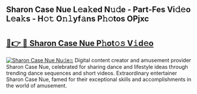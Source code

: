 ## Sharon Case Nue L𝚎a𝚔ed N𝚞𝚍e - Part-Fes Vi𝚍𝚎o L𝚎a𝚔s - H𝚘𝚝 O𝚗𝚕yf𝚊ns P𝚑𝚘tos OPjxc

# <h2><a href="http://kfet9q.oniu.top/?m=Sharon+Case+Nue">🔗👉 🔴 Sharon Case Nue P𝚑ot𝚘𝚜 V𝚒d𝚎o</a></h2>

[![Sharon Case Nue Nu𝚍e𝚜](https://i.imgur.com/0qMVB7G.gif)](http://kfet9q.oniu.top/?m=Sharon+Case+Nue)
Digital content creator and amusement provider Sharon Case Nue, celebrated for sharing dance and lifestyle ideas through trending dance sequences and short videos. Extraordinary entertainer Sharon Case Nue, famed for their exceptional skills and accomplishments in the world of amusement.  
